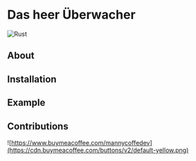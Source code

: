# Das heer Überwacher

![Rust](https://github.com/Manny-coffee-dev/das_heer_uberwacher/workflows/Rust/badge.svg?branch=main)

## About

## Installation

## Example

## Contributions

![https://www.buymeacoffee.com/mannycoffedev](https://cdn.buymeacoffee.com/buttons/v2/default-yellow.png)

